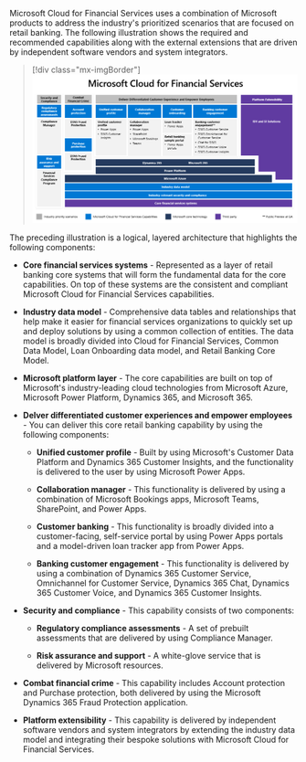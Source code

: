 Microsoft Cloud for Financial Services uses a combination of Microsoft products to address the industry's prioritized scenarios that are focused on retail banking. The following illustration shows the required and recommended capabilities along with the external extensions that are driven by independent software vendors and system integrators.

> [!div class="mx-imgBorder"]
> [![Diagram of Microsoft Cloud for Financial Services architecture.](../media/architecture.png)](../media/architecture.png#lightbox)

The preceding illustration is a logical, layered architecture that highlights the following components:

-   **Core financial services systems** - Represented as a layer of retail banking core systems that will form the fundamental data for the core capabilities. On top of these systems are the consistent and compliant Microsoft Cloud for Financial Services capabilities.

-   **Industry data model** - Comprehensive data tables and relationships that help make it easier for financial services organizations to quickly set up and deploy solutions by using a common collection of entities. The data model is broadly divided into Cloud for Financial Services, Common Data Model, Loan Onboarding data model, and Retail Banking Core Model.

-   **Microsoft platform layer** - The core capabilities are built on top of Microsoft's industry-leading cloud technologies from Microsoft Azure, Microsoft Power Platform, Dynamics 365, and Microsoft 365.

-   **Delver differentiated customer experiences and empower employees** - You can deliver this core retail banking capability by using the following components:

    -   **Unified customer profile** - Built by using Microsoft's Customer Data Platform and Dynamics 365 Customer Insights, and the functionality is delivered to the user by using Microsoft Power Apps.

    -   **Collaboration manager** - This functionality is delivered by using a combination of Microsoft Bookings apps, Microsoft Teams, SharePoint, and Power Apps.

    -   **Customer banking** - This functionality is broadly divided into a customer-facing, self-service portal by using Power Apps portals and a model-driven loan tracker app from Power Apps.

    -   **Banking customer engagement** - This functionality is delivered by using a combination of Dynamics 365 Customer Service, Omnichannel for Customer Service, Dynamics 365 Chat, Dynamics 365 Customer Voice, and Dynamics 365 Customer Insights.

-   **Security and compliance** - This capability consists of two components:

    -   **Regulatory compliance assessments** - A set of prebuilt assessments that are delivered by using Compliance Manager.

    -   **Risk assurance and support** - A white-glove service that is delivered by Microsoft resources.

-   **Combat financial crime** - This capability includes Account protection and Purchase protection, both delivered by using the Microsoft Dynamics 365 Fraud Protection application.

-   **Platform extensibility** - This capability is delivered by independent software vendors and system integrators by extending the industry data model and integrating their bespoke solutions with Microsoft Cloud for Financial Services.
